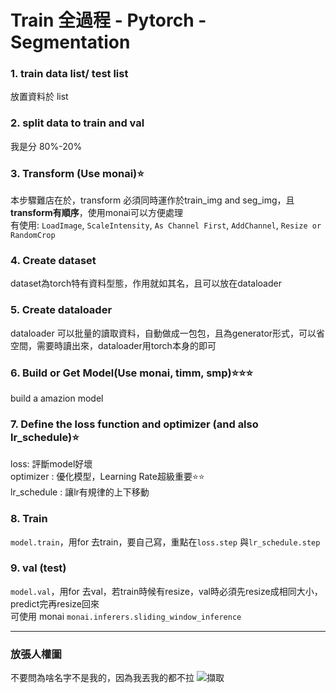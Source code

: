 # Train 全過程 - Pytorch - Segmentation

###  1. train data list/ test list
放置資料於 list

###  2. split data to train and val
我是分 80%-20%

###  3. Transform (Use monai)⭐
本步驟難店在於，transform 必須同時運作於train_img and seg_img，且**transform有順序**，使用monai可以方便處理 \
有使用: `LoadImage`, `ScaleIntensity`, `As Channel First`, `AddChannel`, `Resize or RandomCrop`

###  4. Create dataset
dataset為torch特有資料型態，作用就如其名，且可以放在dataloader

###  5. Create dataloader
dataloader 可以批量的讀取資料，自動做成一包包，且為generator形式，可以省空間，需要時讀出來，dataloader用torch本身的即可

###  6. Build or Get Model(Use monai, timm, smp)⭐⭐⭐
build a amazion model

###  7. Define the loss function and optimizer (and also lr_schedule)⭐
loss: 評斷model好壞 \
optimizer : 優化模型，Learning Rate超級重要⭐⭐ \
lr_schedule : 讓lr有規律的上下移動

###  8. Train
`model.train`，用for 去train，要自己寫，重點在`loss.step` 與`lr_schedule.step`

###  9. val (test)
`model.val`，用for 去val，若train時候有resize，val時必須先resize成相同大小，predict完再resize回來 \
可使用 monai `monai.inferers.sliding_window_inference`

---
### 放張人權圖
不要問為啥名字不是我的，因為我丟我的都不拉
![擷取](https://user-images.githubusercontent.com/101493861/168469320-f120f290-3af8-4418-adaf-ab538320f6f1.JPG)
